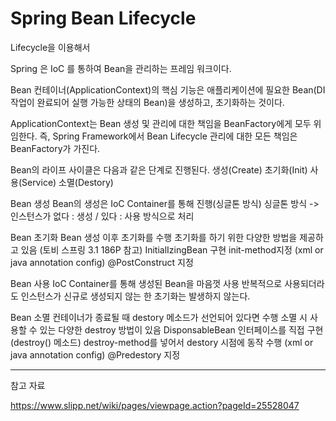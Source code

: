 # Spring Bean Lifecycle

Lifecycle을 이용해서

Spring 은 IoC 를 통하여 Bean을 관리하는 프레임 워크이다.

Bean 컨테이너(ApplicationContext)의 핵심 기능은 애플리케이션에 필요한 Bean(DI 작업이 완료되어 실행 가능한 상태의 Bean)을 생성하고, 초기화하는 것이다.

ApplicationContext는 Bean 생성 및 관리에 대한 책임을 BeanFactory에게 모두 위임한다. 즉, Spring Framework에서 Bean Lifecycle 관리에 대한 모든 책임은 BeanFactory가 가진다.


Bean의 라이프 사이클은 다음과 같은 단계로 진행된다.
생성(Create)
초기화(Init)
사용(Service)
소멸(Destory) 

Bean 생성
Bean의 생성은 IoC Container를 통해 진행(싱글톤 방식)
싱글톤 방식 -> 인스턴스가 없다 : 생성 / 있다 : 사용 방식으로 처리

Bean 초기화
Bean 생성 이후 초기화를 수행
초기화를 하기 위한 다양한 방법을 제공하고 있음 (토비 스프링 3.1  186P 참고)
InitialIzingBean 구현
init-method지정 (xml or java  annotation config)
@PostConstruct 지정

Bean 사용
IoC Container를 통해 생성된 Bean을 마음껏 사용
반복적으로 사용되더라도 인스턴스가 신규로 생성되지 않는 한 초기화는 발생하지 않는다.

Bean 소멸
컨테이너가 종료될 때 destory 메소드가 선언되어 있다면 수행
소멸 시 사용할 수 있는 다양한 destroy 방법이 있음
DisponsableBean 인터페이스를 직접 구현 (destroy() 메소드)
destroy-method를 넣어서 destory 시점에 동작 수행 (xml or java annotation config)
@Predestory 지정

---

참고 자료

https://www.slipp.net/wiki/pages/viewpage.action?pageId=25528047
